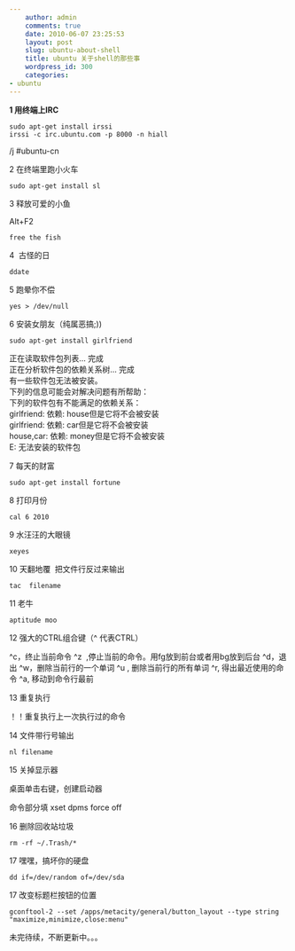 ```yaml
---
    author: admin
    comments: true
    date: 2010-06-07 23:25:53
    layout: post
    slug: ubuntu-about-shell
    title: ubuntu 关于shell的那些事
    wordpress_id: 300
    categories:
- ubuntu
---
```


**1 用终端上IRC**

    sudo apt-get install irssi 
    irssi -c irc.ubuntu.com -p 8000 -n hiall 
/j #ubuntu-cn

2 在终端里跑小火车

    sudo apt-get install sl

3 释放可爱的小鱼

Alt+F2

    free the fish

4  古怪的日

    ddate

5 跑晕你不偿

    yes > /dev/null 

6 安装女朋友（纯属恶搞;))

    sudo apt-get install girlfriend
正在读取软件包列表... 完成   
正在分析软件包的依赖关系树... 完成  
有一些软件包无法被安装。  
下列的信息可能会对解决问题有所帮助：  
下列的软件包有不能满足的依赖关系：  
    girlfriend: 依赖: house但是它将不会被安装  
    girlfriend: 依赖: car但是它将不会被安装  
    house,car: 依赖: money但是它将不会被安装   
E: 无法安装的软件包

7 每天的财富

    sudo apt-get install fortune

8 打印月份

    cal 6 2010

9 水汪汪的大眼镜

    xeyes

10 天翻地覆  把文件行反过来输出

    tac  filename

11 老牛

    aptitude moo

12 强大的CTRL组合键（^ 代表CTRL）

^c，终止当前命令 
^z  ,停止当前的命令。用fg放到前台或者用bg放到后台
^d，退出
^w，删除当前行的一个单词
^u , 删除当前行的所有单词
^r, 得出最近使用的命令
^a, 移动到命令行最前

13 重复执行

！！重复执行上一次执行过的命令 

14 文件带行号输出

    nl filename

15 关掉显示器

桌面单击右键，创建启动器

命令部分填 xset dpms force off

16 删除回收站垃圾

    rm -rf ~/.Trash/*

17 嘿嘿，搞坏你的硬盘

    dd if=/dev/random of=/dev/sda

17 改变标题栏按钮的位置

    gconftool-2 --set /apps/metacity/general/button_layout --type string "maximize,minimize,close:menu"

未完待续，不断更新中。。。

